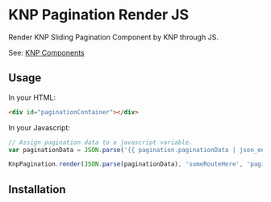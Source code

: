 KNP Pagination Render JS
=========================

Render KNP Sliding Pagination Component by KNP through JS.

See: [KNP Components](https://github.com/KnpLabs/knp-components)

Usage
-----
In your HTML: 
```html
<div id="paginationContainer"></div>
```

In your Javascript:
```js
// Assign pagination data to a javascript variable.
var paginationData = JSON.parse('{{ pagination.paginationData | json_encode | raw }}');

KnpPagination.render(JSON.parse(paginationData), 'someRouteHere', 'paginationContainer');
```

Installation
-------------
